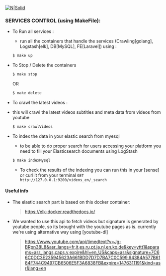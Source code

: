 [![N|Solid](https://circleci.com/gh/abdrmdn/youtubeSearch.svg?style=shield&circle-token=cc17df32efa1dba334a82631677827bec9117739)](https://nodesource.com/products/nsolid)


### SERVICES CONTROL (using MakeFile):
- To Run all services :
	- run all the containers that handle the services 
	(Crawling[golang], Logstash[elk], DB[MySQL], FE[Laravel])
	using :
    ```sh
    $ make up 
    ```
- To Stop / Delete the containers 

     ```sh
    $ make stop
    ```
    OR

    ```sh
    $ make delete
    ```
- To crawl the latest videos :
 - this will crawl the latest videos subtitles and meta data from videos from youtube
	
    ```sh
    $ make crawlVideos
    ```


- To index the data in your elastic search from myesql
	- to be able to do proper search for users accessing your platform you need to fill your Elasticsearch documents using LogStash
	```sh
    $ make indexMysql
    ```
	- To check the results of the indexing you can run this in your [sense] or curl it from your terminal
	`GET http://127.0.0.1:9200/videos_en/_search`


#### Useful info 
- The elastic search part is based on this docker container:
    >https://elk-docker.readthedocs.io/

- We wanted to use this api to fetch videos
  but signature is generated by youtube people, so its brought with the youtube pages as is.
  currently we're using alternative way using [youtube-dl]
    > https://www.youtube.com/api/timedtext?v=Jg-BRpn38L8&asr_langs=fr,it,es,ru,pt,ja,nl,en,ko,de&key=yttt1&sparams=asr_langs,caps,v,expire&hl=en_US&caps=asr&signature=7C66C0DC3E235945623A661BDD7D7D7BA7C0C599.64384A577B6184F744C9497CB6506E5F3A6838FB&expire=1476311191&kind=asr&lang=en
